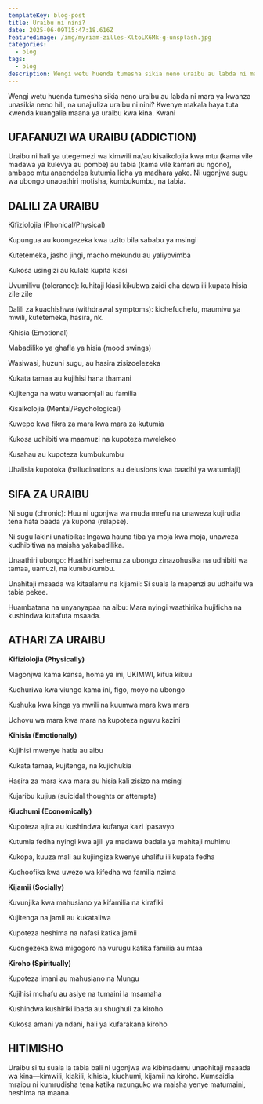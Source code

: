```yaml
---
templateKey: blog-post
title: Uraibu ni nini? 
date: 2025-06-09T15:47:18.616Z
featuredimage: /img/myriam-zilles-KltoLK6Mk-g-unsplash.jpg
categories:
  - blog
tags:
  - blog
description: Wengi wetu huenda tumesha sikia neno uraibu au labda ni mara ya kwanza unasikia neno hili, na unajiuliza uraibu ni nini? Kwenye makala haya tuta kwenda kuangalia maana ya uraibu kiu ndani.
---
```


Wengi wetu huenda tumesha sikia neno uraibu au labda ni mara ya kwanza unasikia neno hili, na unajiuliza uraibu ni nini? Kwenye makala haya tuta kwenda kuangalia maana ya uraibu kwa kina. Kwani



## UFAFANUZI WA URAIBU (ADDICTION)

Uraibu ni hali ya utegemezi wa kimwili na/au kisaikolojia kwa mtu (kama vile madawa ya kulevya au pombe) au tabia (kama vile kamari au ngono), ambapo mtu anaendelea kutumia licha ya madhara yake. Ni ugonjwa sugu wa ubongo unaoathiri motisha, kumbukumbu, na tabia.

## DALILI ZA URAIBU

Kifiziolojia (Phonical/Physical)

Kupungua au kuongezeka kwa uzito bila sababu ya msingi

Kutetemeka, jasho jingi, macho mekundu au yaliyovimba

Kukosa usingizi au kulala kupita kiasi

Uvumilivu (tolerance): kuhitaji kiasi kikubwa zaidi cha dawa ili kupata hisia zile zile

Dalili za kuachishwa (withdrawal symptoms): kichefuchefu, maumivu ya mwili, kutetemeka, hasira, nk.


Kihisia (Emotional)

Mabadiliko ya ghafla ya hisia (mood swings)

Wasiwasi, huzuni sugu, au hasira zisizoelezeka

Kukata tamaa au kujihisi hana thamani

Kujitenga na watu wanaomjali au familia


Kisaikolojia (Mental/Psychological)

Kuwepo kwa fikra za mara kwa mara za kutumia

Kukosa udhibiti wa maamuzi na kupoteza mwelekeo

Kusahau au kupoteza kumbukumbu

Uhalisia kupotoka (hallucinations au delusions kwa baadhi ya watumiaji)

## SIFA ZA URAIBU

Ni sugu (chronic): Huu ni ugonjwa wa muda mrefu na unaweza kujirudia tena hata baada ya kupona (relapse).

Ni sugu lakini unatibika: Ingawa hauna tiba ya moja kwa moja, unaweza kudhibitiwa na maisha yakabadilika.

Unaathiri ubongo: Huathiri sehemu za ubongo zinazohusika na udhibiti wa tamaa, uamuzi, na kumbukumbu.

Unahitaji msaada wa kitaalamu na kijamii: Si suala la mapenzi au udhaifu wa tabia pekee.

Huambatana na unyanyapaa na aibu: Mara nyingi waathirika hujificha na kushindwa kutafuta msaada.

## ATHARI ZA URAIBU

**Kifiziolojia (Physically)**

Magonjwa kama kansa, homa ya ini, UKIMWI, kifua kikuu

Kudhuriwa kwa viungo kama ini, figo, moyo na ubongo

Kushuka kwa kinga ya mwili na kuumwa mara kwa mara

Uchovu wa mara kwa mara na kupoteza nguvu kazini


**Kihisia (Emotionally)**

Kujihisi mwenye hatia au aibu

Kukata tamaa, kujitenga, na kujichukia

Hasira za mara kwa mara au hisia kali zisizo na msingi

Kujaribu kujiua (suicidal thoughts or attempts)


**Kiuchumi (Economically)**

Kupoteza ajira au kushindwa kufanya kazi ipasavyo

Kutumia fedha nyingi kwa ajili ya madawa badala ya mahitaji muhimu

Kukopa, kuuza mali au kujiingiza kwenye uhalifu ili kupata fedha

Kudhoofika kwa uwezo wa kifedha wa familia nzima


**Kijamii (Socially)**

Kuvunjika kwa mahusiano ya kifamilia na kirafiki

Kujitenga na jamii au kukataliwa

Kupoteza heshima na nafasi katika jamii

Kuongezeka kwa migogoro na vurugu katika familia au mtaa


**Kiroho (Spiritually)**

Kupoteza imani au mahusiano na Mungu

Kujihisi mchafu au asiye na tumaini la msamaha

Kushindwa kushiriki ibada au shughuli za kiroho

Kukosa amani ya ndani, hali ya kufarakana kiroho


## HITIMISHO

Uraibu si tu suala la tabia bali ni ugonjwa wa kibinadamu unaohitaji msaada wa kina—kimwili, kiakili, kihisia, kiuchumi, kijamii na kiroho. Kumsaidia mraibu ni kumrudisha tena katika mzunguko wa maisha yenye matumaini, heshima na maana.
